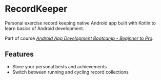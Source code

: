 # RecordKeeper
Personal exercise record keeping native Android app built with Kotlin to learn basics of Android development.

Part of course [*Android App Development Bootcamp - Beginner to Pro*](https://www.udemy.com/course/the-complete-android-developer-bootcamp).

## Features

- Store your personal bests and achievements
- Switch between running and cycling record collections